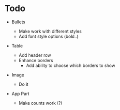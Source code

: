 # Todo

  - Bullets
    - Make work with different styles
    - Add font style options (bold..)
    
  - Table
    - Add header row
    - Enhance borders
      - Add ability to choose which borders to show
    
  - Image
    - Do it
    
  - App Part
    - Make counts work (?)